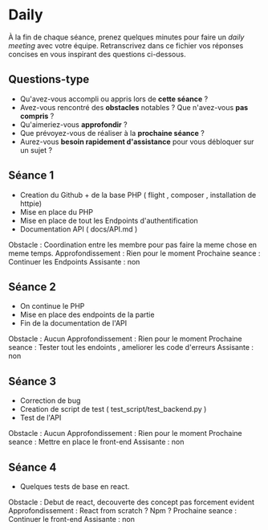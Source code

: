 # Daily

À la fin de chaque séance, prenez quelques minutes pour faire un *daily meeting* avec votre équipe. Retranscrivez dans ce fichier vos réponses concises en vous inspirant des questions ci-dessous.

## Questions-type

- Qu'avez-vous accompli ou appris lors de **cette séance**  ?
- Avez-vous rencontré des **obstacles** notables ? Que n'avez-vous **pas compris** ?
- Qu'aimeriez-vous **approfondir** ?
- Que prévoyez-vous de réaliser à la **prochaine séance** ?
- Aurez-vous **besoin rapidement d'assistance** pour vous débloquer sur un sujet ?

## Séance 1

- Creation du Github + de la base PHP ( flight , composer , installation de httpie)
- Mise en place du PHP 
- Mise en place de tout les Endpoints d'authentification
- Documentation API ( docs/API.md )

Obstacle : Coordination entre les membre pour pas faire la meme chose en meme temps.
Approfondissement : Rien pour le moment
Prochaine seance : Continuer les Endpoints
Assisante : non

## Séance 2

- On continue le PHP
- Mise en place des endpoints de la partie
- Fin de la documentation de l'API

Obstacle : Aucun 
Approfondissement : Rien pour le moment
Prochaine seance : Tester tout les endoints , ameliorer les code d'erreurs 
Assisante : non


## Séance 3

- Correction de bug 
- Creation de script de test ( test_script/test_backend.py )
- Test de l'API

Obstacle : Aucun 
Approfondissement : Rien pour le moment
Prochaine seance : Mettre en place le front-end
Assisante : non


## Séance 4

- Quelques tests de base en react.

Obstacle : Debut de react, decouverte des concept pas forcement evident
Approfondissement : React from scratch ? Npm ? 
Prochaine seance : Continuer le front-end
Assisante : non


